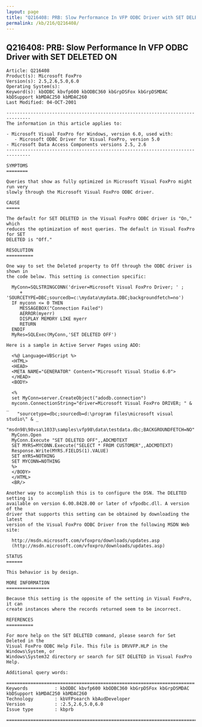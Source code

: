 ```yaml
---
layout: page
title: "Q216408: PRB: Slow Performance In VFP ODBC Driver with SET DELETED ON"
permalink: /kb/216/Q216408/
---
```


## Q216408: PRB: Slow Performance In VFP ODBC Driver with SET DELETED ON

	Article: Q216408
	Product(s): Microsoft FoxPro
	Version(s): 2.5,2.6,5.0,6.0
	Operating System(s): 
	Keyword(s): kbODBC kbvfp600 kbODBC360 kbGrpDSFox kbGrpDSMDAC kbDSupport kbMDAC250 kbMDAC260
	Last Modified: 04-OCT-2001
	
	-------------------------------------------------------------------------------
	The information in this article applies to:
	
	- Microsoft Visual FoxPro for Windows, version 6.0, used with:
	   - Microsoft ODBC Driver for Visual FoxPro, version 5.0 
	- Microsoft Data Access Components versions 2.5, 2.6 
	-------------------------------------------------------------------------------
	
	SYMPTOMS
	========
	
	Queries that show as fully optimized in Microsoft Visual FoxPro might run very
	slowly through the Microsoft Visual FoxPro ODBC driver.
	
	CAUSE
	=====
	
	The default for SET DELETED in the Visual FoxPro ODBC driver is "On," which
	reduces the optimization of most queries. The default in Visual FoxPro for SET
	DELETED is "Off."
	
	RESOLUTION
	==========
	
	One way to set the Deleted property to Off through the ODBC driver is shown in
	the code below. This setting is connection specific:
	
	  MyConn=SQLSTRINGCONN('driver=Microsoft Visual FoxPro Driver; ' ;
	     + 'SOURCETYPE=DBC;sourcedb=c:\mydata\mydata.DBC;backgroundfetch=no')
	  IF myconn <= 0 THEN
	     MESSAGEBOX("Connection Failed")
	     AERROR(myerr)
	     DISPLAY MEMORY LIKE myerr
	     RETURN
	  ENDIF
	  MyRes=SQLExec(MyConn,'SET DELETED OFF')
	
	Here is a sample in Active Server Pages using ADO:
	
	  <%@ Language=VBScript %>
	  <HTML>
	  <HEAD>
	  <META NAME="GENERATOR" Content="Microsoft Visual Studio 6.0">
	  </HEAD>
	  <BODY>
	
	  <%
	  set MyConn=server.CreateObject("adodb.connection")
	  myconn.ConnectionString="driver=Microsoft Visual FoxPro DRIVER; " & _
	  	"sourcetype=dbc;sourcedb=d:\program files\microsoft visual studio\" & _
	  	"msdn98\98vsa\1033\samples\vfp98\data\testdata.dbc;BACKGROUNDFETCH=NO"
	  MyConn.Open
	  MyConn.Execute "SET DELETED OFF",,ADCMDTEXT
	  SET MYRS=MYCONN.Execute("SELECT * FROM CUSTOMER",,ADCMDTEXT)
	  Response.Write(MYRS.FIELDS(1).VALUE)
	  SET mYRS=NOTHING
	  SET MYCONN=NOTHING
	  %>
	  </BODY>
	  </HTML>
	  <BR/>
	
	Another way to accomplish this is to configure the DSN. The DELETED setting is
	available on version 6.00.8428.00 or later of vfpodbc.dll. A version of the
	driver that supports this setting can be obtained by downloading the latest
	version of the Visual FoxPro ODBC Driver from the following MSDN Web site:
	
	  http://msdn.microsoft.com/vfoxpro/downloads/updates.asp
	  (http://msdn.microsoft.com/vfoxpro/downloads/updates.asp)
	
	STATUS
	======
	
	This behavior is by design.
	
	MORE INFORMATION
	================
	
	Because this setting is the opposite of the setting in Visual FoxPro, it can
	create instances where the records returned seem to be incorrect.
	
	REFERENCES
	==========
	
	For more help on the SET DELETED command, please search for Set Deleted in the
	Visual FoxPro ODBC Help File. This file is DRVVFP.HLP in the Windows\System, or
	Windows\System32 directory or search for SET DELETED in Visual FoxPro Help.
	
	Additional query words:
	
	======================================================================
	Keywords          : kbODBC kbvfp600 kbODBC360 kbGrpDSFox kbGrpDSMDAC kbDSupport kbMDAC250 kbMDAC260 
	Technology        : kbVFPsearch kbAudDeveloper
	Version           : :2.5,2.6,5.0,6.0
	Issue type        : kbprb
	
	=============================================================================
	

